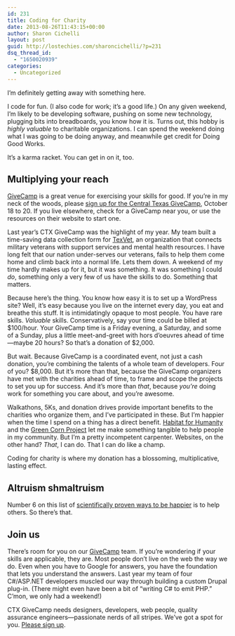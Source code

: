 ```yaml
---
id: 231
title: Coding for Charity
date: 2013-08-26T11:43:15+00:00
author: Sharon Cichelli
layout: post
guid: http://lostechies.com/sharoncichelli/?p=231
dsq_thread_id:
  - "1650020939"
categories:
  - Uncategorized
---
```

I&#8217;m definitely getting away with something here.

I code for fun. (I also code for work; it&#8217;s a good life.) On any given weekend, I&#8217;m likely to be developing software, pushing on some new technology, plugging bits into breadboards, you know how it is. Turns out, this hobby is _highly valuable_ to charitable organizations. I can spend the weekend doing what I was going to be doing anyway, and meanwhile get credit for Doing Good Works. 

It&#8217;s a karma racket. You can get in on it, too.

## Multiplying your reach

[GiveCamp](http://givecamp.org/) is a great venue for exercising your skills for good. If you&#8217;re in my neck of the woods, please [sign up for the Central Texas GiveCamp](http://ctxgivecamp.org/), October 18 to 20. If you live elsewhere, check for a GiveCamp near you, or use the resources on their website to start one.

Last year&#8217;s CTX GiveCamp was the highlight of my year. My team built a time-saving data collection form for [TexVet](http://texvet.org/), an organization that connects military veterans with support services and mental health resources. I have long felt that our nation under-serves our veterans, fails to help them come home and climb back into a normal life. Lets them down. A weekend of my time hardly makes up for it, but it was something. It was something I could _do_, something only a very few of us have the skills to do. Something that matters.

Because here&#8217;s the thing. You know how easy it is to set up a WordPress site? Well, it&#8217;s easy because you live on the internet every day, you eat and breathe this stuff. It is intimidatingly opaque to most people. You have rare skills. _Valuable_ skills. Conservatively, say your time could be billed at $100/hour. Your GiveCamp time is a Friday evening, a Saturday, and some of a Sunday, plus a little meet-and-greet with hors d&#8217;oeuvres ahead of time&mdash;maybe 20 hours? So that&#8217;s a donation of $2,000.

But wait. Because GiveCamp is a coordinated event, not just a cash donation, you&#8217;re combining the talents of a whole team of developers. Four of you? $8,000. But it&#8217;s more than that, because the GiveCamp organizers have met with the charities ahead of time, to frame and scope the projects to set you up for success. And it&#8217;s more than _that_, because _you&#8217;re_ doing work for something you care about, and you&#8217;re awesome.

Walkathons, 5Ks, and donation drives provide important benefits to the charities who organize them, and I&#8217;ve participated in these. But I&#8217;m happier when the time I spend on a thing has a direct benefit. [Habitat for Humanity](http://www.habitat.org/) and the [Green Corn Project](http://www.greencornproject.org/) let me make something tangible to help people in my community. But I&#8217;m a pretty incompetent carpenter. Websites, on the other hand? _That_, I can do. That I can do like a champ.

Coding for charity is where my donation has a blossoming, multiplicative, lasting effect.

## Altruism shmaltruism

Number 6 on this list of [scientifically proven ways to be happier](http://www.fastcompany.com/3015486/how-to-be-a-success-at-everything/10-simple-science-backed-ways-to-be-happier-today) is to help others. So there&#8217;s that.

## Join us

There&#8217;s room for you on our [GiveCamp](http://ctxgivecamp.org/) team. If you&#8217;re wondering if your skills are applicable, they are. Most people don&#8217;t live on the web the way we do. Even when you have to Google for answers, you have the foundation that lets you understand the answers. Last year my team of four C#/ASP.NET developers muscled our way through building a custom Drupal plug-in. (There might even have been a bit of &#8220;writing C# to emit PHP.&#8221; C&#8217;mon, we only had a weekend!)

CTX GiveCamp needs designers, developers, web people, quality assurance engineers&mdash;passionate nerds of all stripes. We&#8217;ve got a spot for you. [Please sign up](http://ctxgivecamp.org/).